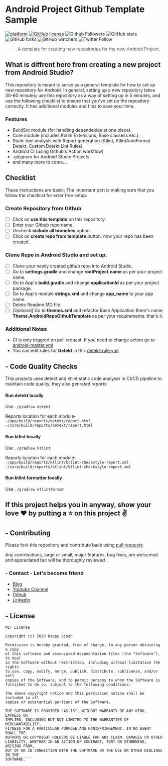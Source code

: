 # Android Project Github Template Sample

[![platform](https://img.shields.io/badge/platform-Android-yellow.svg)](https://www.android.com)
[![GitHub license](https://img.shields.io/badge/License-MIT-blue.svg)](LICENSE)
![Github Followers](https://img.shields.io/github/followers/happysingh23828?label=Follow&style=social)
![GitHub stars](https://img.shields.io/github/stars/happysingh23828/android-github-repo-template?style=social)
![GitHub forks](https://img.shields.io/github/forks/happysingh23828/android-github-repo-template?style=social)
![GitHub watchers](https://img.shields.io/github/watchers/happysingh23828/android-github-repo-template?style=social)
![Twitter Follow](https://img.shields.io/twitter/follow/happysingh23828?label=Follow&style=social)

> A template for creating new repositories for the new Android Project.

## What is diffrent here from creating a new project from Android Studio?

This repository is meant to serve as a general template for how to set up new repository for Android. In general, setting up a new repository takes 30-60 minutes; use this repository as a way of setting up in 5 minutes, and use the following checklist to ensure that you've set up the repository correctly.
It has additional modules and files to save your time.

### Features
- BuildSrc module (for handling dependecies at one place).
- Core module (includes Kotlin Extensions, Base classess etc.).
- Static tool analysis with Report generation (Ktlint, KtlintAutoFormat Detekt, Custom Detekt Lint Rules).
- Android CI (using Github's Action workflow)
- .gitignore for Android Studio Projects.
- and many more to come....

## Checklist
These instructions are basic; The important part is making sure that you follow the checklist for error free setup.

### Create Repository from Github
- [ ] Click on **use this template** on this repository.
- [ ] Enter your Github repo name.
- [ ] Uncheck **include all branches** option.
- [ ] Click on **create repo from template** button.
now your repo has been created.

### Clone Repo in Android Studio and set up.
- [ ] Clone your newly created github repo into Android Studio.
- [ ] Go to **settings.gradle** and change **rootProject.name** as per your project name.
- [ ] Go to App's **build.gradle** and change **applicationId** as per your project package.
- [ ] Go to App's module **strings.xml** and change **app_name** to your app name.
- [ ] Delete Readme.MD file.
- [ ] [Optional] Go to **themes.xml** and refactor Base Application them's name **Theme.AndroidRepoGithubTemplate** as per your requirements.
that's it.

### Additional Notes
- CI is only triggred on pull request. If you need to change action go to [android-master.yml](https://github.com/happysingh23828/android-github-repo-template/blob/master/.github/workflows/android-master.yml)
- You can edit rules for **Detekt** in this [detekt-rule.yml](https://github.com/happysingh23828/android-github-repo-template/blob/master/app/detekt-rule.yml).

## - Code Quality Checks
This projects uses detekt and ktlint static code analyser in CI/CD pipeline to maintain code quality. they also genrated reports.

  #### Run detekt locally
  Use `./gradlew detekt`

  Reports location for each module-<br>
  `-/app/build/reports/detekt/report.html`<br>
  `-/core/build/reports/detekt/report.html`<br>

  #### Run ktlint locally
  Use `./gradlew ktlint`

  Reports location for each module-<br>
  `-/app/build/reports/ktlint/ktlint-checkstyle-report.xml`<br>
  `-/core/build/reports/ktlint/ktlint-checkstyle-report.xml`<br>

  #### Run ktlint formatter locally
  Use `./gradlew ktlintFormat`


## If this project helps you in anyway, show your love :heart: by putting a :star: on this project :v:


## - Contributing

Please fork this repository and contribute back using
[pull requests](https://github.com/happysingh23828/android-github-repo-template/pulls).

Any contributions, large or small, major features, bug fixes, are welcomed and appreciated
but will be thoroughly reviewed .

### - Contact - Let's become friend
- [Blog](https://happysingh.dev/)
- [Youtube Channel](https://www.youtube.com/channel/UCILhpbLSFkGzsiCYAeR30DA)
- [Github](https://github.com/happysingh23828)
- [Linkedin](https://www.linkedin.com/in/happpysingh23828/)

## - License

```
MIT License

Copyright (c) 2020 Happy Singh

Permission is hereby granted, free of charge, to any person obtaining a copy
of this software and associated documentation files (the "Software"), to deal
in the Software without restriction, including without limitation the rights
to use, copy, modify, merge, publish, distribute, sublicense, and/or sell
copies of the Software, and to permit persons to whom the Software is
furnished to do so, subject to the following conditions:

The above copyright notice and this permission notice shall be included in all
copies or substantial portions of the Software.

THE SOFTWARE IS PROVIDED "AS IS", WITHOUT WARRANTY OF ANY KIND, EXPRESS OR
IMPLIED, INCLUDING BUT NOT LIMITED TO THE WARRANTIES OF MERCHANTABILITY,
FITNESS FOR A PARTICULAR PURPOSE AND NONINFRINGEMENT. IN NO EVENT SHALL THE
AUTHORS OR COPYRIGHT HOLDERS BE LIABLE FOR ANY CLAIM, DAMAGES OR OTHER
LIABILITY, WHETHER IN AN ACTION OF CONTRACT, TORT OR OTHERWISE, ARISING FROM,
OUT OF OR IN CONNECTION WITH THE SOFTWARE OR THE USE OR OTHER DEALINGS IN THE
SOFTWARE.```
